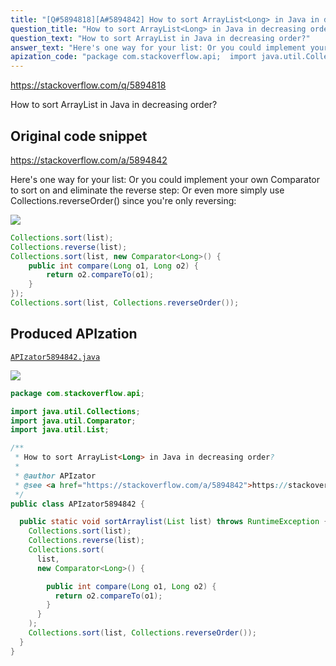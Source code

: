 ```yaml
---
title: "[Q#5894818][A#5894842] How to sort ArrayList<Long> in Java in decreasing order?"
question_title: "How to sort ArrayList<Long> in Java in decreasing order?"
question_text: "How to sort ArrayList in Java in decreasing order?"
answer_text: "Here's one way for your list: Or you could implement your own Comparator to sort on and eliminate the reverse step: Or even more simply use Collections.reverseOrder() since you're only reversing:"
apization_code: "package com.stackoverflow.api;  import java.util.Collections; import java.util.Comparator; import java.util.List;  /**  * How to sort ArrayList<Long> in Java in decreasing order?  *  * @author APIzator  * @see <a href=\"https://stackoverflow.com/a/5894842\">https://stackoverflow.com/a/5894842</a>  */ public class APIzator5894842 {    public static void sortArraylist(List list) throws RuntimeException {     Collections.sort(list);     Collections.reverse(list);     Collections.sort(       list,       new Comparator<Long>() {          public int compare(Long o1, Long o2) {           return o2.compareTo(o1);         }       }     );     Collections.sort(list, Collections.reverseOrder());   } }"
---
```


https://stackoverflow.com/q/5894818

How to sort ArrayList in Java in decreasing order?



## Original code snippet

https://stackoverflow.com/a/5894842

Here&#x27;s one way for your list:
Or you could implement your own Comparator to sort on and eliminate the reverse step:
Or even more simply use Collections.reverseOrder() since you&#x27;re only reversing:

<div class="code-logo"><img src="/stackoverflow.png" /></div>

```java
Collections.sort(list);
Collections.reverse(list);
Collections.sort(list, new Comparator<Long>() {
    public int compare(Long o1, Long o2) {
        return o2.compareTo(o1);
    }
});
Collections.sort(list, Collections.reverseOrder());
```

## Produced APIzation

[`APIzator5894842.java`](https://github.com/pasqualesalza/apization-temp-data/raw/master/search/APIzator5894842.java)

<div class="code-logo"><img src="/apizator.png" /></div>

```java
package com.stackoverflow.api;

import java.util.Collections;
import java.util.Comparator;
import java.util.List;

/**
 * How to sort ArrayList<Long> in Java in decreasing order?
 *
 * @author APIzator
 * @see <a href="https://stackoverflow.com/a/5894842">https://stackoverflow.com/a/5894842</a>
 */
public class APIzator5894842 {

  public static void sortArraylist(List list) throws RuntimeException {
    Collections.sort(list);
    Collections.reverse(list);
    Collections.sort(
      list,
      new Comparator<Long>() {

        public int compare(Long o1, Long o2) {
          return o2.compareTo(o1);
        }
      }
    );
    Collections.sort(list, Collections.reverseOrder());
  }
}

```